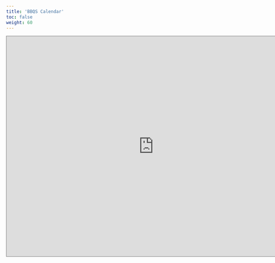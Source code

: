 ```yaml
---
title: 'BBQS Calendar'
toc: false
weight: 60
---
```


<iframe src="https://calendar.google.com/calendar/embed?height=600&wkst=1&ctz=America%2FNew_York&showPrint=0&mode=AGENDA&title=BBQS%20Events%20Calendar&src=YWRtaW5AYnJhaW4tYmJxcy5vcmc&color=%23039BE5" style="border:solid 1px #777" width="800" height="600" frameborder="0" scrolling="no"></iframe>